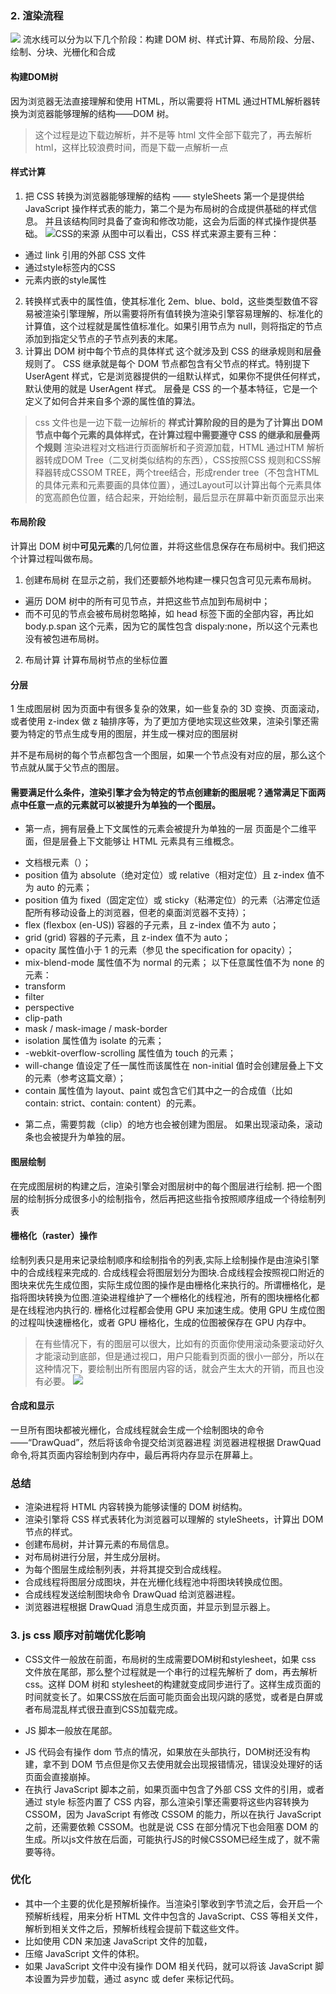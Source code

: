 ### 2. 渲染流程
![](https://static001.geekbang.org/resource/image/31/e6/31cd7172f743193d682d088a60cb44e6.png)
流水线可以分为以下几个阶段：构建 DOM 树、样式计算、布局阶段、分层、绘制、分块、光栅化和合成
#### 构建DOM树
因为浏览器无法直接理解和使用 HTML，所以需要将 HTML 通过HTML解析器转换为浏览器能够理解的结构——DOM 树。
> 这个过程是边下载边解析，并不是等 html 文件全部下载完了，再去解析 html，这样比较浪费时间，而是下载一点解析一点
#### 样式计算
1. 把 CSS 转换为浏览器能够理解的结构 —— styleSheets
第一个是提供给 JavaScript 操作样式表的能力，第二个是为布局树的合成提供基础的样式信息。
并且该结构同时具备了查询和修改功能，这会为后面的样式操作提供基础。
![CSS的来源](https://static001.geekbang.org/resource/image/bc/7c/bc93df7b8d03b2675f21e1d9e4e1407c.png)
从图中可以看出，CSS 样式来源主要有三种：
- 通过 link 引用的外部 CSS 文件
- 通过style标签内的CSS
- 元素内嵌的style属性
2. 转换样式表中的属性值，使其标准化
2em、blue、bold，这些类型数值不容易被渲染引擎理解，所以需要将所有值转换为渲染引擎容易理解的、标准化的计算值，这个过程就是属性值标准化。如果引用节点为 null，则将指定的节点添加到指定父节点的子节点列表的末尾。
3. 计算出 DOM 树中每个节点的具体样式
这个就涉及到 CSS 的继承规则和层叠规则了。
CSS 继承就是每个 DOM 节点都包含有父节点的样式。特别提下 UserAgent 样式，它是浏览器提供的一组默认样式，如果你不提供任何样式，默认使用的就是 UserAgent 样式。
层叠是 CSS 的一个基本特征，它是一个定义了如何合并来自多个源的属性值的算法。
>css 文件也是一边下载一边解析的
**样式计算阶段的目的是为了计算出 DOM 节点中每个元素的具体样式，在计算过程中需要遵守 CSS 的继承和层叠两个规则**
渲染进程对文档进行页面解析和子资源加载，HTML 通过HTM 解析器转成DOM Tree（二叉树类似结构的东西），CSS按照CSS 规则和CSS解释器转成CSSOM TREE，两个tree结合，形成render tree（不包含HTML的具体元素和元素要画的具体位置），通过Layout可以计算出每个元素具体的宽高颜色位置，结合起来，开始绘制，最后显示在屏幕中新页面显示出来

#### 布局阶段
计算出 DOM 树中**可见元素**的几何位置，并将这些信息保存在布局树中。我们把这个计算过程叫做布局。

1. 创建布局树
在显示之前，我们还要额外地构建一棵只包含可见元素布局树。
+ 遍历 DOM 树中的所有可见节点，并把这些节点加到布局树中；
+ 而不可见的节点会被布局树忽略掉，如 head 标签下面的全部内容，再比如 body.p.span 这个元素，因为它的属性包含 dispaly:none，所以这个元素也没有被包进布局树。

2. 布局计算
计算布局树节点的坐标位置

#### 分层
1 生成图层树
因为页面中有很多复杂的效果，如一些复杂的 3D 变换、页面滚动，或者使用 z-index 做 z 轴排序等，为了更加方便地实现这些效果，渲染引擎还需要为特定的节点生成专用的图层，并生成一棵对应的图层树

并不是布局树的每个节点都包含一个图层，如果一个节点没有对应的层，那么这个节点就从属于父节点的图层。
#### 需要满足什么条件，渲染引擎才会为特定的节点创建新的图层呢？通常满足下面两点中任意一点的元素就可以被提升为单独的一个图层。
- 第一点，拥有层叠上下文属性的元素会被提升为单独的一层
页面是个二维平面，但是层叠上下文能够让 HTML 元素具有三维概念。
+ 文档根元素（<html>）；
+ position 值为 absolute（绝对定位）或  relative（相对定位）且 z-index 值不为 auto 的元素；
+ position 值为 fixed（固定定位）或 sticky（粘滞定位）的元素（沾滞定位适配所有移动设备上的浏览器，但老的桌面浏览器不支持）；
+ flex (flexbox (en-US)) 容器的子元素，且 z-index 值不为 auto；
+ grid (grid) 容器的子元素，且 z-index 值不为 auto；
+ opacity 属性值小于 1 的元素（参见 the specification for opacity）；
+ mix-blend-mode 属性值不为 normal 的元素；
以下任意属性值不为 none 的元素：
+ transform
+ filter
+ perspective
+ clip-path
+ mask / mask-image / mask-border
+ isolation 属性值为 isolate 的元素；
+ -webkit-overflow-scrolling 属性值为 touch 的元素；
+ will-change 值设定了任一属性而该属性在 non-initial 值时会创建层叠上下文的元素（参考这篇文章）；
+ contain 属性值为 layout、paint 或包含它们其中之一的合成值（比如 contain: strict、contain: content）的元素。
- 第二点，需要剪裁（clip）的地方也会被创建为图层。
如果出现滚动条，滚动条也会被提升为单独的层。
#### 图层绘制
在完成图层树的构建之后，渲染引擎会对图层树中的每个图层进行绘制.
把一个图层的绘制拆分成很多小的绘制指令，然后再把这些指令按照顺序组成一个待绘制列表
#### 栅格化（raster）操作
绘制列表只是用来记录绘制顺序和绘制指令的列表,实际上绘制操作是由渲染引擎中的合成线程来完成的.
合成线程会将图层划分为图块.合成线程会按照视口附近的图块来优先生成位图，实际生成位图的操作是由栅格化来执行的。所谓栅格化，是指将图块转换为位图.渲染进程维护了一个栅格化的线程池，所有的图块栅格化都是在线程池内执行的.
栅格化过程都会使用 GPU 来加速生成。使用 GPU 生成位图的过程叫快速栅格化，或者 GPU 栅格化，生成的位图被保存在 GPU 内存中。
> 在有些情况下，有的图层可以很大，比如有的页面你使用滚动条要滚动好久才能滚动到底部，但是通过视口，用户只能看到页面的很小一部分，所以在这种情况下，要绘制出所有图层内容的话，就会产生太大的开销，而且也没有必要。
![](https://static001.geekbang.org/resource/image/a8/87/a8d954cd8e4722ee03d14afaa14c3987.png)
#### 合成和显示
一旦所有图块都被光栅化，合成线程就会生成一个绘制图块的命令——“DrawQuad”，然后将该命令提交给浏览器进程
浏览器进程根据 DrawQuad 命令,将其页面内容绘制到内存中，最后再将内存显示在屏幕上。

### 总结
- 渲染进程将 HTML 内容转换为能够读懂的 DOM 树结构。
- 渲染引擎将 CSS 样式表转化为浏览器可以理解的 styleSheets，计算出 DOM 节点的样式。
- 创建布局树，并计算元素的布局信息。
- 对布局树进行分层，并生成分层树。
- 为每个图层生成绘制列表，并将其提交到合成线程。
- 合成线程将图层分成图块，并在光栅化线程池中将图块转换成位图。
- 合成线程发送绘制图块命令 DrawQuad 给浏览器进程。
- 浏览器进程根据 DrawQuad 消息生成页面，并显示到显示器上。

### 3. js css 顺序对前端优化影响

- CSS文件一般放在前面，布局树的生成需要DOM树和stylesheet，如果 css 文件放在尾部，那么整个过程就是一个串行的过程先解析了 dom，再去解析 css。这样 DOM 树和 stylesheet的构建就变成同步进行了。这样生成页面的时间就变长了。如果CSS放在后面可能页面会出现闪跳的感觉，或者是白屏或者布局混乱样式很丑直到CSS加载完成。

- JS 脚本一般放在尾部。
+ JS 代码会有操作 dom 节点的情况，如果放在头部执行，DOM树还没有构建，拿不到 DOM 节点但是你又去使用就会出现报错情况，错误没处理好的话页面会直接崩掉。
+ 在执行 JavaScript 脚本之前，如果页面中包含了外部 CSS 文件的引用，或者通过 style 标签内置了 CSS 内容，那么渲染引擎还需要将这些内容转换为 CSSOM，因为 JavaScript 有修改 CSSOM 的能力，所以在执行 JavaScript 之前，还需要依赖 CSSOM。也就是说 CSS 在部分情况下也会阻塞 DOM 的生成。所以js文件放在后面，可能执行JS的时候CSSOM已经生成了，就不需要等待。


### 优化
- 其中一个主要的优化是预解析操作。当渲染引擎收到字节流之后，会开启一个预解析线程，用来分析 HTML 文件中包含的 JavaScript、CSS 等相关文件，解析到相关文件之后，预解析线程会提前下载这些文件。
- 比如使用 CDN 来加速 JavaScript 文件的加载，
- 压缩 JavaScript 文件的体积。
- 如果 JavaScript 文件中没有操作 DOM 相关代码，就可以将该 JavaScript 脚本设置为异步加载，通过 async 或 defer 来标记代码。
